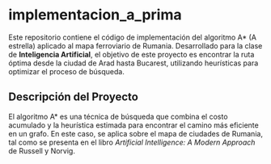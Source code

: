 # implementacion_a_prima
Este repositorio contiene el código de implementación del algoritmo A* (A estrella) aplicado al mapa ferroviario de Rumania. Desarrollado para la clase de **Inteligencia Artificial**, el objetivo de este proyecto es encontrar la ruta óptima desde la ciudad de Arad hasta Bucarest, utilizando heurísticas para optimizar el proceso de búsqueda.

## Descripción del Proyecto
El algoritmo A* es una técnica de búsqueda que combina el costo acumulado y la heurística estimada para encontrar el camino más eficiente en un grafo. En este caso, se aplica sobre el mapa de ciudades de Rumania, tal como se presenta en el libro *Artificial Intelligence: A Modern Approach* de Russell y Norvig.
